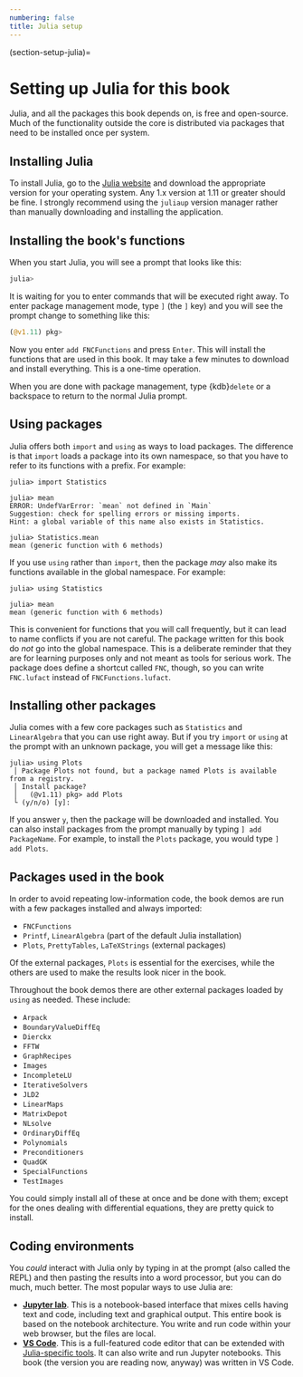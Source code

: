 ```yaml
---
numbering: false
title: Julia setup
---
```

(section-setup-julia)=
# Setting up Julia for this book

Julia, and all the packages this book depends on, is free and open-source. Much of the functionality outside the core is distributed via packages that need to be installed once per system.

## Installing Julia

To install Julia, go to the [Julia website](https://julialang.org/downloads/) and download the appropriate version for your operating system. Any 1.x version at 1.11 or greater should be fine. I strongly recommend using the `juliaup` version manager rather than manually downloading and installing the application. 

## Installing the book's functions

When you start Julia, you will see a prompt that looks like this:

```julia
julia>
```

It is waiting for you to enter commands that will be executed right away. To enter package management mode, type `]` (the `]` key) and you will see the prompt change to something like this:

```julia
(@v1.11) pkg>
```

Now you enter `add FNCFunctions` and press `Enter`. This will install the functions that are used in this book. It may take a few minutes to download and install everything. This is a one-time operation.

When you are done with package management, type {kdb}`delete` or a backspace to return to the normal Julia prompt.

## Using packages

Julia offers both `import` and `using` as ways to load packages. The difference is that `import` loads a package into its own namespace, so that you have to refer to its functions with a prefix. For example:

``` julia-repl
julia> import Statistics

julia> mean
ERROR: UndefVarError: `mean` not defined in `Main`
Suggestion: check for spelling errors or missing imports.
Hint: a global variable of this name also exists in Statistics.

julia> Statistics.mean
mean (generic function with 6 methods)
```

If you use `using` rather than `import`, then the package *may* also make its functions available in the global namespace. For example:

``` julia-repl
julia> using Statistics

julia> mean
mean (generic function with 6 methods)
```

This is convenient for functions that you will call frequently, but it can lead to name conflicts if you are not careful. The package written for this book do *not* go into the global namespace. This is a deliberate reminder that they are for learning purposes only and not meant as tools for serious work. The package does define a shortcut called `FNC`, though, so you can write `FNC.lufact` instead of `FNCFunctions.lufact`.

## Installing other packages

Julia comes with a few core packages such as `Statistics` and `LinearAlgebra` that you can use right away. But if you try `import` or `using` at the prompt with an unknown package, you will get a message like this:

```julia-repl
julia> using Plots
 │ Package Plots not found, but a package named Plots is available from a registry. 
 │ Install package?
 │   (@v1.11) pkg> add Plots 
 └ (y/n/o) [y]: 
```

If you answer `y`, then the package will be downloaded and installed. You can also install packages from the prompt manually by typing `] add PackageName`. For example, to install the `Plots` package, you would type `] add Plots`.

## Packages used in the book

In order to avoid repeating low-information code, the book demos are run with a few packages installed and always imported:

- `FNCFunctions`
- `Printf`, `LinearAlgebra` (part of the default Julia installation)
- `Plots`, `PrettyTables`, `LaTeXStrings` (external packages)

Of the external packages, `Plots` is essential for the exercises, while the others are used to make the results look nicer in the book.

Throughout the book demos there are other external packages loaded by `using` as needed. These include:

- `Arpack`
- `BoundaryValueDiffEq`
- `Dierckx`
- `FFTW`
- `GraphRecipes`
- `Images`
- `IncompleteLU`
- `IterativeSolvers`
- `JLD2`
- `LinearMaps`
- `MatrixDepot`
- `NLsolve`
- `OrdinaryDiffEq`
- `Polynomials`
- `Preconditioners`
- `QuadGK`
- `SpecialFunctions`
- `TestImages`

You could simply install all of these at once and be done with them; except for the ones dealing with differential equations, they are pretty quick to install.

## Coding environments

You *could* interact with Julia only by typing in at the prompt (also called the REPL) and then pasting the results into a word processor, but you can do much, much better. The most popular ways to use Julia are:

- **[Jupyter lab](https://jupyter.org)**. This is a notebook-based interface that mixes cells having text and code, including text and graphical output. This entire book is based on the notebook architecture. You write and run code within your web browser, but the files are local.
- **[VS Code](https://code.visualstudio.com)**. This is a full-featured code editor that can be extended with [Julia-specific tools](https://code.visualstudio.com/docs/languages/julia). It can also write and run Jupyter notebooks. This book (the version you are reading now, anyway) was written in VS Code.